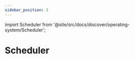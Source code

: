 ```yaml
---
sidebar_position: 3
---
```


import Scheduler from '@site/src/docs/discover/operating-system/Scheduler';

# Scheduler

<Scheduler />
